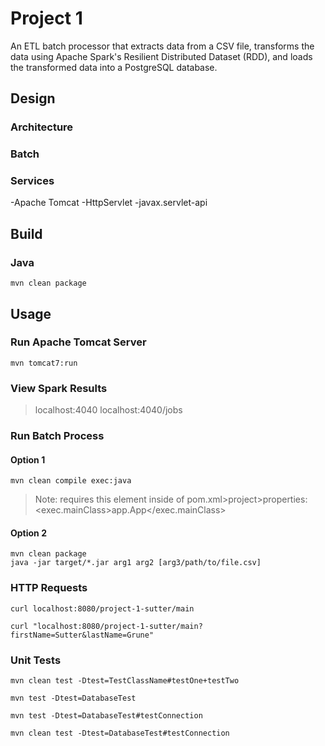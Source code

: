 # Project 1
An ETL batch processor that extracts data from a CSV file, transforms the data using Apache Spark's Resilient Distributed Dataset (RDD), and loads the transformed data into a PostgreSQL database.

## Design
### Architecture
### Batch
### Services
-Apache Tomcat
    -HttpServlet
        -javax.servlet-api

## Build
### Java
    mvn clean package

## Usage
### Run Apache Tomcat Server
    mvn tomcat7:run
### View Spark Results
>localhost:4040
>localhost:4040/jobs

### Run Batch Process
#### Option 1
    mvn clean compile exec:java
>Note: requires this element inside of pom.xml>project>properties: <exec.mainClass>app.App</exec.mainClass>
#### Option 2
    mvn clean package
    java -jar target/*.jar arg1 arg2 [arg3/path/to/file.csv]

### HTTP Requests

    curl localhost:8080/project-1-sutter/main

    curl "localhost:8080/project-1-sutter/main?firstName=Sutter&lastName=Grune"

### Unit Tests

    mvn clean test -Dtest=TestClassName#testOne+testTwo

    mvn test -Dtest=DatabaseTest

    mvn test -Dtest=DatabaseTest#testConnection

    mvn clean test -Dtest=DatabaseTest#testConnection
